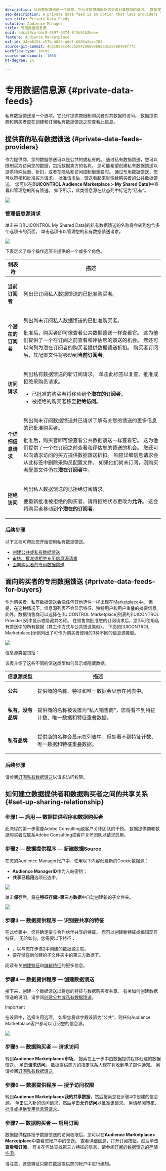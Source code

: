 ```yaml
---
description: 私有数据馈送是一个选项，它允许提供商限制购买者对其数据的访问。 数据提供商和购买者应在创建和订阅私有数据馈送之前查看此信息。
seo-description: A private data feed is an option that lets providers limit buyer access to their data. Data providers and buyers should review this information before creating and subscribing to private data feeds.
seo-title: Private Data Feeds
solution: Audience Manager
title: 专用数据信息源
uuid: e4ca59ca-bbc9-4897-9374-8f3d54b2beee
feature: Audience Marketplace
exl-id: 34eb6194-c57b-4836-a6df-6889a2cec703
source-git-commit: 4d3c859cc4dc5294286680b0e63c287e0409f7fd
workflow-type: tm+mt
source-wordcount: '1065'
ht-degree: 1%

---
```


# 专用数据信息源 {#private-data-feeds}

私有数据馈送是一个选项，它允许提供商限制购买者对其数据的访问。 数据提供商和购买者应在创建和订阅私有数据馈送之前查看此信息。

<!-- c_marketplace_privatefeed.xml -->

## 提供商的私有数据馈送 {#private-data-feeds-providers}

作为提供商，您的数据馈送可以是公共的或私有的。 通过私有数据馈送，您可以限制买方访问您的数据，包括数据卖方的名称。 您可能希望创建私有数据馈送以提供特殊优惠、折扣，或者在隐私和访问控制很重要时。 通过专用数据馈送，您可以审核和批准买方请求。 批准请求后，馈送看起来就像给购买者的公共数据馈送。 您可以在&#x200B;**[!UICONTROL Audience Marketplace > My Shared Data]**&#x200B;中查看和管理您的所有馈送。 如下所示，此类信息源在状态列中标记为“私有”。

![](assets/my_shared_data.png)

### 管理信息源请求

单击来自[!UICONTROL My Shared Data]的私有数据馈送的名称将会转到包含多个选项卡的页面。 单击选项卡以管理您的私有数据馈送请求。

![](assets/shared_data_tabs.png)

下表定义了每个操作选项卡提供的一个或多个角色。

<table id="table_AFB429CA52A34658859448D9A5215F9F"> 
 <thead> 
  <tr> 
   <th colname="col1" class="entry"> 制表符 </th> 
   <th colname="col2" class="entry"> 描述 </th> 
  </tr> 
 </thead>
 <tbody> 
  <tr> 
   <td colname="col1"> <p> <b><span class="uicontrol">当前订阅者</span></b> </p> </td> 
   <td colname="col2"> <p>列出已订阅私人数据馈送的已批准购买者。 </p> </td> 
  </tr> 
  <tr> 
   <td colname="col1"> <p> <b><span class="uicontrol">个潜在的订阅者</span></b> </p> </td> 
   <td colname="col2"> <p>列出尚未订阅私人数据馈送的已批准购买者。 </p> <p>批准后，购买者即可像查看公共数据馈送一样查看它。 这为他们提供了一个在订阅之前查看和评估您的馈送的机会。 您还可以向列为潜在订阅者的购买者提供数据馈送折扣。 购买者订阅后，其配置文件将移动到<b><span class="uicontrol">当前订阅者</span></b>。 </p> </td>
  </tr> 
  <tr> 
   <td colname="col1"> <p> <b><span class="uicontrol">访问请求</span></b> </p> </td>
   <td colname="col2"> <p>列出私有数据馈送的新订阅请求。 单击此标签以复查、批准或拒绝采购员请求。 </p>
    <ul id="ul_BE0A835A90B14C05B3F63226B79D052D"> 
     <li id="li_2C5686CEB6F4430BA18AED5AD75C330A">已批准的购买者将移动到<b><span class="uicontrol">个潜在的订阅者</span></b>。 </li>
     <li id="li_929591FCF81E43A3881813BDBD3AC278">被拒绝的购买者移至<b><span class="uicontrol">拒绝访问</span></b>。 </li>
    </ul> </td>
  </tr>
  <tr> 
   <td colname="col1"> <p> <b><span class="uicontrol">个详细信息请求</span></b> </p> </td>
   <td colname="col2"> <p>列出尚未订阅数据馈送并已请求了解有关您的馈送的更多信息的已批准购买者。 </p> <p>批准后，购买者即可像查看公共数据馈送一样查看它。 这为他们提供了一个在订阅之前查看和评估您的馈送的机会。 您还可以向请求访问的买方提供数据馈送折扣。 响应详细信息请求会从此标签中删除采购员配置文件。 如果他们尚未订阅，则购买者配置文件仍在<b><span class="uicontrol">潜在订阅者</span></b>中。 </p> </td>
  </tr>
  <tr> 
   <td colname="col1"> <p> <b><span class="uicontrol">拒绝访问</span></b> </p> </td> 
   <td colname="col2"> <p>列出私人数据馈送的已拒绝订阅请求。 </p> <p>要重新批准被拒绝的购买者，请将<span class="wintitle">拒绝状态</span>更改为<b><span class="uicontrol">允许</span></b>。 这会将购买者移动到<b><span class="uicontrol">个潜在的订阅者</span></b>。 </p> </td> 
  </tr> 
 </tbody> 
</table>

### 后续步骤

以下文档可帮助您开始使用私有数据馈送。

* [创建公共或私有数据馈送](../../features/audience-marketplace/marketplace-data-providers/marketplace-create-manage-feeds.md#create-public-private-data-feed)
* [审核、批准或拒绝专用信息源请求](../../features/audience-marketplace/marketplace-data-providers/marketplace-create-manage-feeds.md#manage-private-requests)
* [面向购买者的专用数据馈送](../../features/audience-marketplace/marketplace-private-feeds.md#private-data-feeds-for-buyers)

## 面向购买者的专用数据馈送 {#private-data-feeds-for-buyers}

作为购买者，私有数据馈送会像任何其他选件一样出现在[Marketplace](../../features/audience-marketplace/marketplace-data-buyers/marketplace-data-buyers.md#about-marketplace)中。 但是，在这种情况下，信息源列表不会显示特征、独特用户和用户重叠的摘要信息。 此外，数据销售商可以选择在[!UICONTROL Marketplace]列表的[!UICONTROL Provider]列中显示或隐藏其名称。 在销售商批准您的订阅请求后，您即可使用私有馈送中的所有数据（其工作方式与公共馈送类似）。 下面的[!UICONTROL Marketplace]示例列出了可作为购买者使用的3种不同的信息源类型。

![](assets/buyer_marketplace.png)

信息源类型包括：

该表介绍了这些不同的馈送类型如何显示或隐藏数据。

<table id="table_41D4A798ACF548A3A03ACB427CA4652D"> 
 <thead> 
  <tr> 
   <th colname="col1" class="entry"> 信息源类型 </th> 
   <th colname="col2" class="entry"> 描述 </th> 
  </tr> 
 </thead>
 <tbody> 
  <tr> 
   <td colname="col1"> <p><b><span class="uicontrol">公共</span></b> </p> </td> 
   <td colname="col2"> <p>提供商的名称、特征和唯一数据会显示在列表中。 </p> </td> 
  </tr> 
  <tr> 
   <td colname="col1"> <p><b><span class="uicontrol">私有，没有品牌</span></b> </p> </td> 
   <td colname="col2"> <p>提供商的名称被设置为“私人销售商”，您将看不到特征计数、唯一数据和特征重叠数据。 </p> </td> 
  </tr> 
  <tr> 
   <td colname="col1"> <p><b><span class="uicontrol">私有品牌</span></b> </p> </td> 
   <td colname="col2"> <p>提供商的名称会显示在列表中，但您看不到特征计数、唯一数据和特征重叠数据。 </p> </td> 
  </tr> 
 </tbody> 
</table>

### 后续步骤

请参阅[订阅私有数据馈送](../../features/audience-marketplace/marketplace-data-buyers/marketplace-manage-subscriptions.md#subscript-private-data-feed)以请求访问权限。

## 如何建立数据提供者和数据购买者之间的共享关系 {#set-up-sharing-relationship}

### 步骤1 — 启用 — 数据提供程序和数据购买者

此流程的第一步需要Adobe Consulting或客户关怀团队的干预。 数据提供商和数据购买者应联系Adobe Consulting或客户关怀团队以请求启用。

### 步骤2 — 数据提供程序 — 新建数据Source

在您的Audience Manager帐户中，使用以下内容创建新的Cookie数据源：

* **Audience ManagerID**&#x200B;作为入站密钥；
* **共享已启用**&#x200B;选项已选中。

![](assets/create-datasource.png)

单击&#x200B;**保存**&#x200B;后，将在&#x200B;**特征存储>第三方数据**&#x200B;中自动创建新的子文件夹。

![](assets/folder-structure.png)

### 步骤3 — 数据提供程序 — 识别要共享的特征

在此步骤中，您将确定要与合作伙伴共享的特征。 您可以创建新特征或编辑现有特征。 无论如何，您需要以下特征：

* ，以与您在步骤2中创建的数据源关联。
* 要存储在新创建的子文件夹中的第三方数据下。

阅读有关[创建特征](/help/using/features/traits/create-onboarded-rule-based-traits.md)和[编辑特征](/help/using/features/traits/manage-trait-rules.md#edit-trait)的更多信息。

### 步骤4 — 数据提供程序 — 创建数据馈送

接下来，创建一个数据馈送以将您的特征与数据购买者共享。 有关如何创建数据馈送的说明，请参阅[创建公共或私有数据馈送](/help/using/features/audience-marketplace/marketplace-data-providers/marketplace-create-manage-feeds.md)。

>[!IMPORTANT]
>
>在设置中，选择专用选项。 如果您将此字段设置为“公共”，则任何Audience Marketplace客户都可以订阅您的信息源。

![](assets/create-data-feed.png)

### 步骤5 — 数据购买者 — 请求访问

转到&#x200B;**Audience Marketplace>市场**。 搜索在上一步中由数据提供程序创建的数据馈送。 单击&#x200B;**请求访问**。 数据提供商方的指定联系人现在将收到电子邮件通知。 另请参阅[订阅私有数据馈送](/help/using/features/audience-marketplace/marketplace-data-buyers/marketplace-manage-subscriptions.md#subscript-private-data-feed)。

### 步骤6 — 数据提供程序 — 授予访问权限

转到&#x200B;**Audience Marketplace>我的共享数据**，然后搜索您在步骤4中创建的信息源。 单击进入新的访问请求，然后单击&#x200B;**允许访问**&#x200B;以批准该请求。 另请参阅[审核、批准或拒绝专用信息源请求](/help/using/features/audience-marketplace/marketplace-data-providers/marketplace-create-manage-feeds.md#manage-private-requests)。

### 步骤7 — 数据购买者 — 启用订阅

数据提供程序授予数据馈送的访问权限后，您可以在&#x200B;**Audience Marketplace> Marketplace**&#x200B;中查看您帐户中的馈送。 查看详细信息，打开订阅按钮，然后单击&#x200B;**查看和订阅**。 有关在何处查找第三方特征的信息，请参阅[订阅的数据馈送的存储空间](/help/using/features/audience-marketplace/marketplace-data-buyers/marketplace-manage-subscriptions.md#find-subscribed-data-fee)。

请注意，这些特征只能在数据提供商的帐户中进行编辑。
